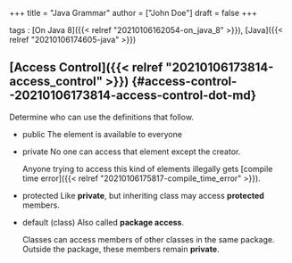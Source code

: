 +++
title = "Java Grammar"
author = ["John Doe"]
draft = false
+++

tags
: [On Java 8]({{< relref "20210106162054-on_java_8" >}}), [Java]({{< relref "20210106174605-java" >}})


## [Access Control]({{< relref "20210106173814-access_control" >}}) {#access-control--20210106173814-access-control-dot-md}

Determine who can use the definitions that follow.

-   public
    The element is available to everyone

-   private
    No one can access that element except the creator.

    Anyone trying to access this kind of elements illegally gets [compile time error]({{< relref "20210106175817-compile_time_error" >}}).

-   protected
    Like **private**, but inheriting class may access **protected** members.

-   default (class)
    Also called **package access**.

    Classes can access members of other classes in the same package.
    Outside the package, these members remain **private**.
